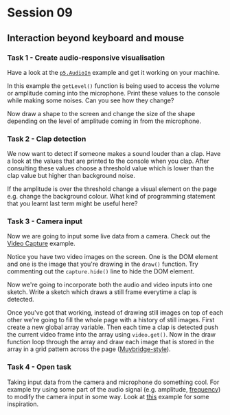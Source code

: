 # Session 09

## Interaction beyond keyboard and mouse 


### Task 1 - Create audio-responsive visualisation

Have a look at the [`p5.AudioIn`](https://p5js.org/reference/#/p5.AudioIn) example and get it working on your machine.

In this example the `getLevel()` function is being used to access the volume or amplitude coming into the microphone.  Print these values to the console while making some noises.  Can you see how they change?  

Now draw a shape to the screen and change the size of the shape depending on the level of amplitude coming in from the microphone.

### Task 2 - Clap detection

We now want to detect if someone makes a sound louder than a clap.  Have a look at the values that are printed to the console when you clap.  After consulting these values choose a threshold value which is lower than the clap value but higher than background noise.  

If the amplitude is over the threshold change a visual element on the page e.g. change the background colour.  What kind of programming statement that you learnt last term might be useful here? 

### Task 3 - Camera input
Now we are going to input some live data from a camera.  Check out the [Video Capture](https://p5js.org/examples/dom-video-capture.html) example.

Notice you have two video images on the screen.  One is the DOM element and one is the image that you're drawing in the `draw()` function.  Try commenting out the `capture.hide()` line to hide the DOM element.

Now we're going to incorporate both the audio and video inputs into one sketch.  Write a sketch which draws a still frame everytime a clap is detected. 

Once you've got that working, instead of drawing still images on top of each other we're going to fill the whole page with a history of still images. First create a new global array variable.  Then each time a clap is detected push the current video frame into the array using `video.get()`.  Now in the draw function loop through the array and draw each image that is stored in the array in a grid pattern across the page ([Muybridge-style](https://en.wikipedia.org/wiki/Eadweard_Muybridge#/media/File:The_Horse_in_Motion_high_res.jpg)).

### Task 4 - Open task 
Taking input data from the camera and microphone do something cool. For example try using some part of the audio signal (e.g. amplitude, [frequency](https://p5js.org/examples/sound-frequency-spectrum.html)) to modify the camera input in some way.  Look at [this](https://p5js.org/examples/dom-video-pixels.html) example for some inspiration.
